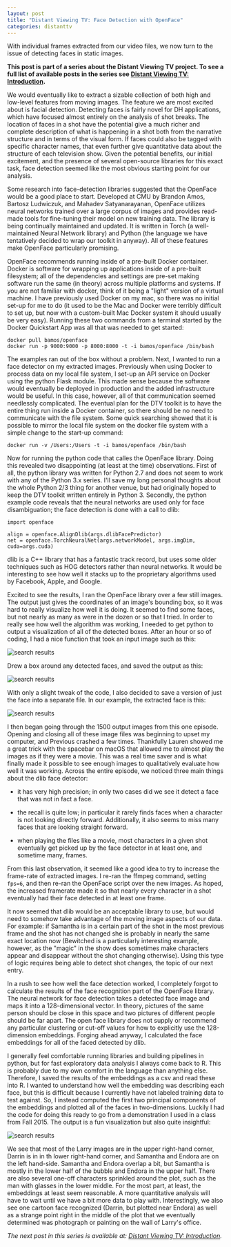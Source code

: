 ```yaml
---
layout: post
title: "Distant Viewing TV: Face Detection with OpenFace"
categories: distanttv
---
```


With individual frames extracted from our video files, we
now turn to the issue of detecting faces in static images.

**This post is part of a series about the Distant Viewing TV
project. To see a full list of available posts in the series
see [Distant Viewing TV: Introduction](../dtv-introduction).**

We would eventually like to extract a sizable collection
of both high and low-level features from moving images. The
feature we are most excited about is facial detection.
Detecting faces is fairly novel for DH applications, which
have focused almost entirely on the analysis of shot breaks.
The location of faces in a shot have the potential give a much
richer and complete description of what is happening in a shot
both from the narrative structure and in terms of the visual
form. If faces could also be tagged with specific character
names, that even further give quantitative data about the
structure of each television show. Given the potential
benefits, our initial excitement, and the presence of several
open-source libraries for this exact task, face detection
seemed like the most obvious starting point for our analysis.

Some research into face-detection libraries suggested
that the OpenFace would be a good place to start.
Developed at CMU by Brandon Amos, Bartosz Ludwiczuk,
and Mahadev Satyanarayanan, OpenFace utilizes neural networks
trained over a large corpus of images and provides read-made
tools for fine-tuning their model on new training data. The
library is being continually maintained and updated. It is
written in Torch (a well-maintained Neural Network library)
and Python (the language we have tentatively decided to wrap
our toolkit in anyway). All of these features make OpenFace
particularly promising.

OpenFace recommends running inside of a pre-built Docker container.
Docker is software for wrapping up applications inside of a
pre-built filesystem; all of the dependencies and settings are
pre-set making software run the same (in theory) across multiple
platforms and systems. If you are not familiar with docker, think
of it being a "light" version of a virtual machine. I have previously
used Docker on my mac, so there was no initial set-up for me to do
(it used to be the Mac and Docker were terribly difficult to set up,
but now with a custom-built Mac Docker system it should usually be
very easy). Running these two commands from a terminal started by
the Docker Quickstart App was all that was needed to get started:

```
docker pull bamos/openface
docker run -p 9000:9000 -p 8000:8000 -t -i bamos/openface /bin/bash
```

The examples ran out of the box without a problem. Next, I wanted to
run a face detector on my extracted images. Previously when using
Docker to process data on my local file system, I set-up an API
service on Docker using the python Flask module. This made sense
because the software would eventually be deployed in production and
the added infrastructure would be useful. In this case, however, all
of that communication seemed needlessly complicated. The eventual
plan for the DTV toolkit is to have the entire thing run inside a
Docker container, so there should be no need to communicate with
the file system. Some quick searching showed that it is possible
to mirror the local file system on the docker file system with a
simple change to the start-up command:

```
docker run -v /Users:/Users -t -i bamos/openface /bin/bash
```

Now for running the python code that calles the OpenFace library.
Doing this revealed two disappointing (at least at the time)
observations. First of all, the python library was written for
Python 2.7 and does not seem to work with any of the Python 3.x
series. I'll save my long personal thoughts about the whole Python 2/3
thing for another venue, but had originally hoped to keep the
DTV toolkit written entirely in Python 3. Secondly, the python
example code reveals that the neural networks are used only for
face disambiguation; the face detection is done with a call to
dlib:

```{python}
import openface

align = openface.AlignDlib(args.dlibFacePredictor)
net = openface.TorchNeuralNet(args.networkModel, args.imgDim, cuda=args.cuda)
```

dlib is a C++ library that has a fantastic track record,
but uses some older techniques such as HOG detectors
rather than neural networks. It would be interesting to
see how well it stacks up to the proprietary algorithms used
by Facebook, Apple, and Google.

Excited to see the results, I ran the OpenFace library over a few still
images. The output just gives the coordinates of an image's bounding box,
so it was hard to really visualize how well it is doing. It seemed to find
some faces, but not nearly as many as were in the dozen or so that I tried.
In order to really see how well the algorithm was working, I needed to
get python to output a visualization of all of the detected boxes. After
an hour or so of coding, I had a nice function that took an input image
such as this:

![search results](https://statsmaths.github.io/blog/assets/2017-06-08-dtv-face-detection/img05.png)

Drew a box around any detected faces, and saved the output as this:

![search results](https://statsmaths.github.io/blog/assets/2017-06-08-dtv-face-detection/img07.png)

With only a slight tweak of the code, I also decided to save a version
of just the face into a separate file. In our example, the extracted
face is this:

![search results](https://statsmaths.github.io/blog/assets/2017-06-08-dtv-face-detection/img06.png)

I then began going through the 1500 output images from this one episode.
Opening and closing all of these image files was beginning to upset my
computer, and Previous crashed a few times. Thankfully Lauren showed me
a great trick with the spacebar on macOS that allowed me to almost play
the images as if they were a movie. This was a real time saver and is
what finally made it possible to see enough images to qualitatively
evaluate how well it was working. Across the entire episode, we noticed
three main things about the dlib face detector:

- it has very high precision; in only two cases did we see it detect a
face that was not in fact a face.

- the recall is quite low; in particular it rarely finds faces when a
character is not looking directly forward. Additionally, it also seems
to miss many faces that are looking straight forward.

- when playing the files like a movie, most characters in a given shot
eventually get picked up by the face detector in at least one, and
sometime many, frames.

From this last observation, it seemed like a good idea to try to increase
the frame-rate of extracted images. I re-ran the ffmpeg command, setting
`fps=6`, and then re-ran the OpenFace script over the new images. As
hoped, the increased framerate made it so that nearly every character in
a shot eventually had their face detected in at least one frame.

It now seemed that dlib would be an acceptable library to use, but would
need to somehow take advantage of the moving image aspects of our data.
For example: if Samantha is in a certain part of the shot in the most
previous frame and the shot has not changed she is probably in nearly
the same exact location now (Bewitched is a particularly interesting
example, however, as the "magic" in the show does sometimes make
characters appear and disappear without the shot changing otherwise).
Using this type of logic requires being able to detect shot changes,
the topic of our next entry.

In a rush to see how well the face detection worked, I completely forgot
to calculate the results of the face recognition part of the OpenFace
library. The neural network for face detection takes a detected face
image and maps it into a 128-dimensional vector. In theory, pictures of
the same person should be close in this space and two pictures of different
people should be far apart. The open face library does not supply or
recommend any particular clustering or cut-off values for how to explicitly
use the 128-dimension embeddings. Forging ahead anyway, I calculated the
face embeddings for all of the faced detected by dlib.

I generally feel comfortable running libraries and building pipelines in
python, but for fast exploratory data analysis I always come back to R.
This is probably due to my own comfort in the language than anything else.
Therefore, I saved the results of the embeddings as a csv and read these
into R. I wanted to understand how well the embedding was describing each
face, but this is difficult because I currently have not labeled training
data to test against. So, I instead computed the first two principal
components of the embeddings and plotted all of the faces in two-dimensions.
Luckily I had the code for doing this ready to go from a demonstration I
used in a class from Fall 2015. The output is a fun visualization but also
quite insightful:

![search results](https://statsmaths.github.io/blog/assets/2017-06-08-dtv-face-detection/img08.jpg)

We see that most of the Larry images are in the upper right-hand corner,
Darrin is in in th lower right-hand corner, and Samantha and Endora are
on the left hand-side. Samantha and Endora overlap a bit, but Samantha is
mostly in the lower half of the bubble and Endora in the upper half. There
are also several one-off characters sprinkled around the plot, such as
the man with glasses in the lower middle. For the most part, at least,
the embeddings at least seem reasonable. A more quantitative analysis will
have to wait until we have a bit more data to play with. Interestingly,
we also see one cartoon face recognized (Darrin, but plotted near Endora)
as well as a strange point right in the middle of the plot that we
eventually determined was photograph or painting on the wall of Larry's
office.

*The next post in this series is available at:
[Distant Viewing TV: Introduction](../dtv-shot-detection).*











